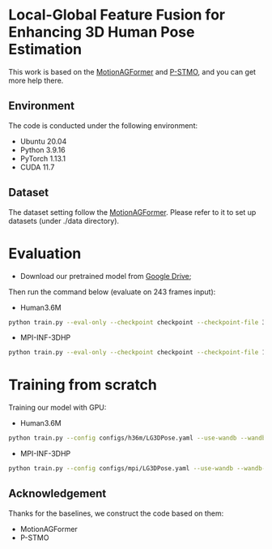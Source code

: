 # Local-Global Feature Fusion for Enhancing 3D Human Pose Estimation

This work is based on the [MotionAGFormer](https://github.com/TaatiTeam/MotionAGFormer/tree/master) and [P-STMO](https://github.com/paTRICK-swk/P-STMO), and you can get more help there.

## Environment

The code is conducted under the following environment:

* Ubuntu 20.04
* Python 3.9.16
* PyTorch 1.13.1
* CUDA 11.7

## Dataset

The dataset setting follow the [MotionAGFormer](https://github.com/TaatiTeam/MotionAGFormer/tree/master).
Please refer to it to set up datasets (under ./data directory).

# Evaluation

* Download our pretrained model from [Google Drive](https://drive.google.com/drive/folders/1Atbnv39J3_EhFrRv7pA4EHNs1QQf9hu6?usp=drive_link);

Then run the command below (evaluate on 243 frames input):

* Human3.6M
```bash
python train.py --eval-only --checkpoint checkpoint --checkpoint-file 37.7h36m.pth.tr --config configs/h36m/LG3DPose.yaml
```

* MPI-INF-3DHP
```bash
python train.py --eval-only --checkpoint checkpoint --checkpoint-file 16.4mpi.pth.tr --config configs/mpi/LG3DPose.yaml
```

# Training from scratch

Training our model with GPU:

* Human3.6M
```bash
python train.py --config configs/h36m/LG3DPose.yaml --use-wandb --wandb-name LG3DPose
```

* MPI-INF-3DHP
```bash
python train.py --config configs/mpi/LG3DPose.yaml --use-wandb --wandb-name LG3DPose-MPI
```

## Acknowledgement

Thanks for the baselines, we construct the code based on them:

* MotionAGFormer
* P-STMO

